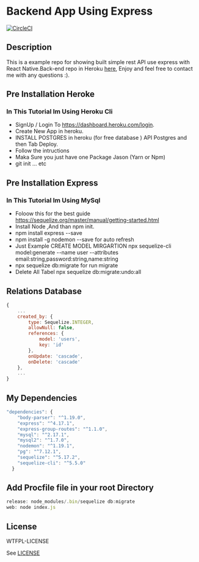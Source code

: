 # Backend App Using Express 
[![CircleCI](https://img.shields.io/circleci/project/github/ntkme/github-buttons/master.svg)](https://circleci.com/gh/ntkme/github-buttons)

## Description
This is a example repo for showing built simple rest API use express with React Native.Back-end repo in Heroku [here](https://github.com/muhrifai7/testBackends), Enjoy and feel free to contact me with any questions :).

## Pre Installation Heroke
### In This Tutorial Im Using Heroku Cli
* SignUp / Login To https://dashboard.heroku.com/login.
* Create  New App in heroku.
* INSTALL POSTGRES in heroku (for free database ) API Postgres and then Tab Deploy.
* Follow the intructions
* Maka Sure you just have one Package Jason (Yarn or Npm)
* git init ... etc

## Pre Installation Express
### In This Tutorial Im Using MySql
* Foloow this for the best guide https://sequelize.org/master/manual/getting-started.html
* Install Node ,And than npm init.
* npm install express --save
* npm install -g nodemon --save for auto refresh
* Just Example CREATE MODEL MIRGARTION
npx sequelize-cli model:generate --name user --attributes email:string,password:string,name:string
* npx sequelize db:migrate for run migrate
* Delete All Tabel npx sequelize db:migrate:undo:all

## Relations Database
``` javascript
{
    ...
    created_by: {
        type: Sequelize.INTEGER,
        allowNull: false,
        references: {
            model: 'users',
            key: 'id'
        },
        onUpdate: 'cascade',
        onDelete: 'cascade'
    },
    ...
}
```

## My Dependencies
``` javascript
"dependencies": {
    "body-parser": "^1.19.0",
    "express": "^4.17.1",
    "express-group-routes": "^1.1.0",
    "mysql": "^2.17.1",
    "mysql2": "^1.7.0",
    "nodemon": "^1.19.1",
    "pg": "^7.12.1",
    "sequelize": "^5.17.2",
    "sequelize-cli": "^5.5.0"
  }
```
## Add Procfile file in your root Directory
``` javascript
release: node_modules/.bin/sequelize db:migrate
web: node index.js
```

## License

WTFPL-LICENSE

See [LICENSE](http://www.wtfpl.net/txt/copying/)

